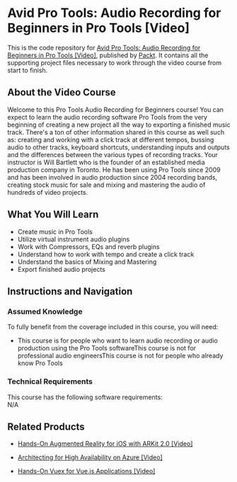# Avid Pro Tools: Audio Recording for Beginners in Pro Tools [Video]
This is the code repository for [Avid Pro Tools: Audio Recording for Beginners in Pro Tools [Video]](https://www.packtpub.com/application-development/avid-pro-tools-audio-recording-beginners-pro-tools-video), published by [Packt](https://www.packtpub.com/?utm_source=github). It contains all the supporting project files necessary to work through the video course from start to finish.
## About the Video Course
Welcome to this Pro Tools Audio Recording for Beginners course! You can expect to learn the audio recording software Pro Tools from the very beginning of creating a new project all the way to exporting a finished music track. There's a ton of other information shared in this course as well such as: creating and working with a click track at different tempos, bussing audio to other tracks, keyboard shortcuts, understanding inputs and outputs and the differences between the various types of recording tracks. Your instructor is Will Bartlett who is the founder of an established media production company in Toronto. He has been using Pro Tools since 2009 and has been involved in audio production since 2004 recording bands, creating stock music for sale and mixing and mastering the audio of hundreds of video projects.

<H2>What You Will Learn</H2>
<DIV class=book-info-will-learn-text>
<UL>
<LI> Create music in Pro Tools</LI>
<LI> Utilize virtual instrument audio plugins</LI>
<LI> Work with Compressors, EQs and reverb plugins</LI>
<LI> Understand how to work with tempo and create a click track</LI>
<LI> Understand the basics of Mixing and Mastering</LI>
<LI> Export finished audio projects
</LI></UL></DIV>

## Instructions and Navigation
### Assumed Knowledge
To fully benefit from the coverage included in this course, you will need:<br/>
<DIV class=book-info-will-learn-text>
  <UL>
<LI> This course is for people who want to learn audio recording or audio production using the Pro Tools softwareThis course is not for professional audio engineersThis course is not for people who already know Pro Tools</UL>
<DIV>

### Technical Requirements
This course has the following software requirements:<br/>
N/A

## Related Products
* [Hands-On Augmented Reality for iOS with ARKit 2.0 [Video]](https://www.packtpub.com/application-development/hands-augmented-reality-ios-arkit-20-video)

* [Architecting for High Availability on Azure [Video]](https://www.packtpub.com/virtualization-and-cloud/architecting-high-availability-azure-video)

* [Hands-On Vuex for Vue.js Applications [Video]](https://www.packtpub.com/web-development/hands-vuex-vuejs-applications-video)

